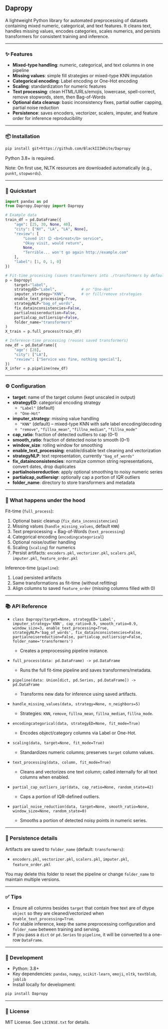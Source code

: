 ## Dapropy

A lightweight Python library for automated preprocessing of datasets containing mixed numeric, categorical, and text features. It cleans text, handles missing values, encodes categories, scales numerics, and persists transformers for consistent training and inference.

---

### ✨ Features

- **Mixed-type handling**: numeric, categorical, and text columns in one pipeline
- **Missing values**: simple fill strategies or mixed-type KNN imputation
- **Categorical encoding**: Label encoding or One-Hot encoding
- **Scaling**: standardization for numeric features
- **Text processing**: clean HTML/URLs/emojis, lowercase, spell-correct, remove stopwords, stem, then Bag-of-Words
- **Optional data cleanup**: basic inconsistency fixes, partial outlier capping, partial noise reduction
- **Persistence**: saves encoders, vectorizer, scalers, imputer, and feature order for inference reproducibility

---

### 📦 Installation

```bash
pip install git+https://github.com/BlackIIIWhite/Dapropy
```

Python 3.8+ is required.

Note: On first use, NLTK resources are downloaded automatically (e.g., `punkt`, `stopwords`).

---

### 🚀 Quickstart

```python
import pandas as pd
from Dapropy.Dapropy import Dapropy

# Example data
train_df = pd.DataFrame({
    "age": [25, 30, None, 40],
    "city": ["NY", "LA", "LA", None],
    "review": [
        "Loved it! 😊 <b>Great</b> service",
        "Okay visit, would return",
        None,
        "Terrible... won't go again http://example.com"
    ],
    "label": [1, 0, 1, 0]
})

# Fit-time processing (saves transformers into ./transformers by default)
p = Dapropy(
    target="label",
    strategyED="Label",           # or "One-Hot"
    imputer_strategy="KNN",       # or fill/remove strategies
    enable_text_processing=True,
    strategyNLP="bag_of_words",
    fix_datainconsistencies=False,
    partialnoisereduction=False,
    partialcap_outliersiqr=False,
    folder_name="transformers"
)
X_train = p.full_process(train_df)

# Inference-time processing (reuses saved transformers)
new_df = pd.DataFrame({
    "age": [28],
    "city": ["LA"],
    "review": ["Service was fine, nothing special"],
})
X_infer = p.pipeline(new_df)
```

---

### ⚙️ Configuration

- **target**: name of the target column (kept unscaled in output)
- **strategyED**: categorical encoding strategy
  - `"Label"` (default)
  - `"One-Hot"`
- **imputer_strategy**: missing value handling
  - `"KNN"` (default) – mixed-type KNN with safe label encoding/decoding
  - `"remove"`, `"fillna_mean"`, `"fillna_median"`, `"fillna_mode"`
- **cap_ratio**: fraction of detected outliers to cap (0–1)
- **smooth_ratio**: fraction of detected noise to smooth (0–1)
- **window_size**: rolling window for smoothing
- **enable_text_processing**: enable/disable text cleaning and vectorization
- **strategyNLP**: text representation, currently `"bag_of_words"`
- **fix_datainconsistencies**: normalize common string representations, convert dates, drop duplicates
- **partialnoisereduction**: apply optional smoothing to noisy numeric series
- **partialcap_outliersiqr**: optionally cap a portion of IQR outliers
- **folder_name**: directory to store transformers and metadata

---

### 🧠 What happens under the hood

Fit-time (`full_process`):
1. Optional basic cleanup (`fix_data_inconsistencies`)
2. Missing values (`handle_missing_values`, default `KNN`)
3. Text preprocessing + Bag-of-Words (`text_processing`)
4. Categorical encoding (`encodingcategorical`)
5. Optional noise/outlier handling
6. Scaling (`scaling`) for numerics
7. Persist artifacts: `encoders.pkl`, `vectorizer.pkl`, `scalers.pkl`, `imputer.pkl`, `feature_order.pkl`

Inference-time (`pipeline`):
1. Load persisted artifacts
2. Same transformations as fit-time (without refitting)
3. Align columns to saved `feature_order` (missing columns filled with 0)

---

### 📚 API Reference

- `class Dapropy(target=None, strategyED='Label', imputer_strategy='KNN', cap_ratio=0.9, smooth_ratio=0.9, window_size=3, enable_text_processing=True, strategyNLP='bag_of_words', fix_datainconsistencies=False, partialnoisereduction=False, partialcap_outliersiqr=False, folder_name='transformers')`
  - Creates a preprocessing pipeline instance.

- `full_process(data: pd.DataFrame) -> pd.DataFrame`
  - Runs the full fit-time pipeline and saves transformers/metadata.

- `pipeline(data: Union[dict, pd.Series, pd.DataFrame]) -> pd.DataFrame`
  - Transforms new data for inference using saved artifacts.

- `handle_missing_values(data, strategy=None, n_neighbors=5)`
  - Strategies: `KNN`, `remove`, `fillna_mean`, `fillna_median`, `fillna_mode`.

- `encodingcategorical(data, strategyED=None, fit_mode=True)`
  - Encodes object/category columns via Label or One-Hot.

- `scaling(data, target=None, fit_mode=True)`
  - Standardizes numeric columns; preserves `target` column values.

- `text_processing(data, column, fit_mode=True)`
  - Cleans and vectorizes one text column; called internally for all text columns when enabled.

- `partial_cap_outliers_iqr(data, cap_ratio=None, random_state=42)`
  - Caps a portion of IQR-defined outliers.

- `partial_noise_reduction(data, target=None, smooth_ratio=None, window_size=None, random_state=0)`
  - Smooths a portion of detected noisy points in numeric series.

---

### 📁 Persistence details

Artifacts are saved to `folder_name` (default: `transformers`):
- `encoders.pkl`, `vectorizer.pkl`, `scalers.pkl`, `imputer.pkl`, `feature_order.pkl`

You may delete this folder to reset the pipeline or change `folder_name` to maintain multiple versions.

---

### ✅ Tips

- Ensure all columns besides `target` that contain free text are of dtype `object` so they are cleaned/vectorized when `enable_text_processing=True`.
- For stable inference, keep the same preprocessing configuration and `folder_name` between training and serving.
- If you pass a `dict` or `pd.Series` to `pipeline`, it will be converted to a one-row `DataFrame`.

---

### 🔧 Development

- Python: 3.8+
- Key dependencies: `pandas`, `numpy`, `scikit-learn`, `emoji`, `nltk`, `textblob`, `joblib`
- Install locally for development:

```bash
pip install Dapropy
```

---

### 📝 License

MIT License. See `LICENSE.txt` for details.

